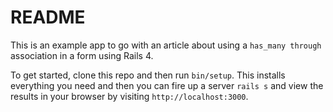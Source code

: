 # README

This is an example app to go with an article about using a `has_many through` association
in a form using Rails 4.

To get started, clone this repo and then run `bin/setup`. This installs
everything you need and then you can fire up a server `rails s` and view
the results in your browser by visiting `http://localhost:3000`.

